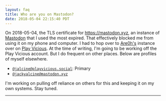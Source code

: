 ```yaml
---
layout: faq
title: Who are you on Mastodon?
date: 2018-05-04 22:15:40 PDT
---
```


On 2018-05-04, the TLS certificate for <https://mastodon.xyz>, an instance of
[Mastodon][] that I used the most expired. That effectively blocked me from
using it on my phone and computer. I had to hop over to [Are0h's][1] instance
over on [Play Vicious][2]. At the time of writing, I'm going to be working off
the Play Vicious account. But I do frequent on other places. Below are 
profiles of myself elsewhere.

  * [`@jalcine@playvicious.social`][a2]: Primary
  * [`@jackyalcine@mastodon.xyz`][a1]

I'm working on pulling off reliance on others for this and keeping it on my own
systems. Stay tuned.

---

[1]: https://playvicious.social/@Are0h
[2]: https://playvicious.social
[a1]: https://playvicious.social/@jalcine
[a2]: https://mastodon.xyz/@jackyalcine
[mastodon]: https://nolanlawson.com/2017/10/23/what-is-mastodon-and-why-is-it-better-than-twitter/
